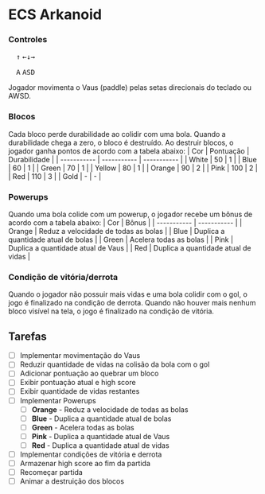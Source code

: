 # ECS Arkanoid

### Controles
&nbsp;&nbsp;&nbsp;&nbsp;<kbd>↑</kbd>
<kbd>←</kbd><kbd>↓</kbd><kbd>→</kbd>

&nbsp;&nbsp;&nbsp;&nbsp;<kbd>A</kbd>
<kbd>A</kbd><kbd>S</kbd><kbd>D</kbd>

Jogador movimenta o Vaus (paddle) pelas setas direcionais do teclado ou AWSD.

### Blocos
Cada bloco perde durabilidade ao colidir com uma bola. Quando a durabilidade chega a zero, o bloco é destruído.
Ao destruir blocos, o jogador ganha pontos de acordo com a tabela abaixo:
| Cor      | Pontuação | Durabilidade |
| ----------- | ----------- | ----------- |
| White      | 50       | 1       |
| Blue   | 60        | 1        |
| Green   | 70        | 1        |
| Yellow   | 80        | 1        |
| Orange   | 90        | 2        |
| Pink   | 100        | 2        |
| Red   | 110        | 3        |
| Gold   | -        | -        |

### Powerups
Quando uma bola colide com um powerup, o jogador recebe um bônus de acordo com a tabela abaixo:
| Cor      | Bônus |
| ----------- | ----------- |
| Orange   | Reduz a velocidade de todas as bolas |
| Blue   | Duplica a quantidade atual de bolas |
| Green   | Acelera todas as bolas |
| Pink   | Duplica a quantidade atual de Vaus |
| Red   | Duplica a quantidade atual de vidas |

### Condição de vitória/derrota
Quando o jogador não possuir mais vidas e uma bola colidir com o gol, o jogo é finalizado na condição de derrota.
Quando não houver mais nenhum bloco visível na tela, o jogo é finalizado na condição de vitória.

## Tarefas
- [ ] Implementar movimentação do Vaus
- [ ] Reduzir quantidade de vidas na colisão da bola com o gol
- [ ] Adicionar pontuação ao quebrar um bloco
- [ ] Exibir pontuação atual e high score
- [ ] Exibir quantidade de vidas restantes
- [ ] Implementar Powerups
    - [ ] **Orange** - Reduz a velocidade de todas as bolas
    - [ ] **Blue** - Duplica a quantidade atual de bolas
    - [ ] **Green** - Acelera todas as bolas
    - [ ] **Pink** - Duplica a quantidade atual de Vaus
    - [ ] **Red** - Duplica a quantidade atual de vidas
- [ ] Implementar condições de vitória e derrota
- [ ] Armazenar high score ao fim da partida
- [ ] Recomeçar partida
- [ ] Animar a destruição dos blocos
